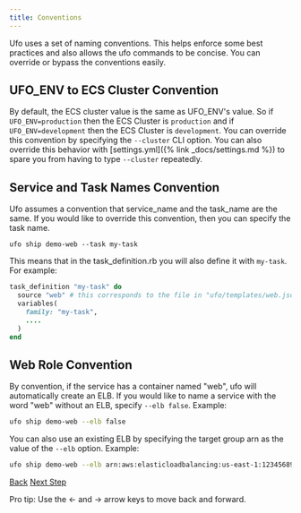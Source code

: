 ```yaml
---
title: Conventions
---
```


Ufo uses a set of naming conventions.  This helps enforce some best practices and also allows the ufo commands to be concise.  You can override or bypass the conventions easily.

## UFO_ENV to ECS Cluster Convention

By default, the ECS cluster value is the same as UFO_ENV's value.  So if `UFO_ENV=production` then the ECS Cluster is `production` and if `UFO_ENV=development` then the ECS Cluster is `development`.  You can override this convention by specifying the `--cluster` CLI option.  You can also override this behavior with [settings.yml]({% link _docs/settings.md %}) to spare you from having to type `--cluster` repeatedly.

## Service and Task Names Convention

Ufo assumes a convention that service\_name and the task\_name are the same. If you would like to override this convention, then you can specify the task name.

```
ufo ship demo-web --task my-task
```

This means that in the task_definition.rb you will also define it with `my-task`.  For example:

```ruby
task_definition "my-task" do
  source "web" # this corresponds to the file in "ufo/templates/web.json.erb"
  variables(
    family: "my-task",
    ....
  )
end

```

## Web Role Convention

By convention, if the service has a container named "web", ufo will automatically create an ELB.  If you would like to name a service with the word "web" without an ELB, specify `--elb false`.  Example:

```sh
ufo ship demo-web --elb false
```

You can also use an existing ELB by specifying the target group arn as the value of the `--elb` option. Example:

```bash
ufo ship demo-web --elb arn:aws:elasticloadbalancing:us-east-1:12345689:targetgroup/demo-web/12345
```

<a id="prev" class="btn btn-basic" href="{% link _docs/helpers.md %}">Back</a>
<a id="next" class="btn btn-primary" href="{% link _docs/ufo-env.md %}">Next Step</a>
<p class="keyboard-tip">Pro tip: Use the <- and -> arrow keys to move back and forward.</p>
